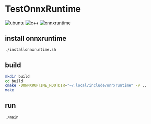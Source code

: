 # TestOnnxRuntime

![ubuntu](https://img.shields.io/badge/Ubuntu-E95420?style=flat&logo=ubuntu&logoColor=black) ![c++](https://img.shields.io/static/v1?label=C%2B%2B&message=20&color=blue&style=flat&logo=c%2B%2B&logoColor=blue&labelColor=white) ![onnxruntime](https://img.shields.io/static/v1?label=onnxruntime&message=1.10&color=blue&style=flat&logo=onnx&logoColor=blue&labelColor=white)

## install onnxruntime

```bash
./installonnxruntime.sh
```

## build

```bash
mkdir build
cd build
cmake -DONNXRUNTIME_ROOTDIR="~/.local/include/onnxruntime" -v ..
make
```

## run

```bash
./main
```
